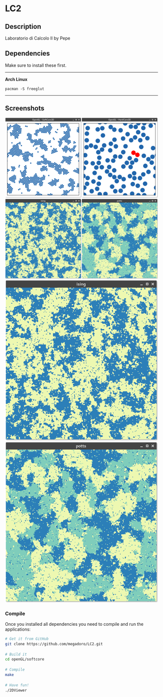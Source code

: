 # LC2

## Description
Laboratorio di Calcolo II by Pepe

## Dependencies
Make sure to install these first.

---

**Arch Linux**

    pacman -S freeglut

---

## Screenshots
![Image](/img/Screenshot1.png?raw=true "HardCore")
![Image](/img/Screenshot2.png?raw=true "SoftCore")
![Image](/img/Screenshot3.png?raw=true "Ising")
![Image](/img/Screenshot4.png?raw=true "Potts")

### Compile
Once you installed all dependencies you need to compile and run the applications: 

```bash
# Get it from GitHub
git clone https://github.com/megadoro/LC2.git

# Build it
cd openGL/softcore

# Compile
make

# Have fun!
./2DViewer
```

